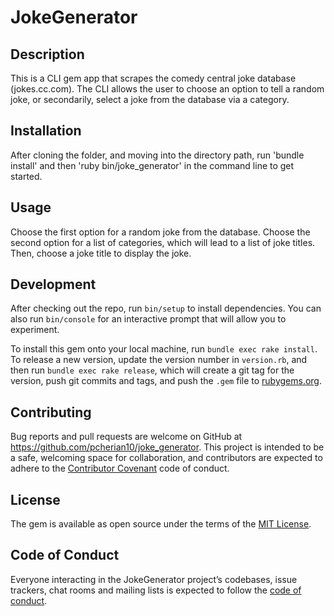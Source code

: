 # JokeGenerator

## Description
  This is a CLI gem app that scrapes the comedy central joke database (jokes.cc.com). The CLI allows the user to choose an option to tell a random joke, or secondarily, select a joke from the database via a category.


## Installation

After cloning the folder, and moving into the directory path, run 'bundle install' and then 'ruby bin/joke_generator' in the command line to get started.

## Usage

Choose the first option for a random joke from the database. Choose the second option for a list of categories, which will lead to a list of joke titles. Then, choose a joke title to display the joke.

## Development

After checking out the repo, run `bin/setup` to install dependencies. You can also run `bin/console` for an interactive prompt that will allow you to experiment.

To install this gem onto your local machine, run `bundle exec rake install`. To release a new version, update the version number in `version.rb`, and then run `bundle exec rake release`, which will create a git tag for the version, push git commits and tags, and push the `.gem` file to [rubygems.org](https://rubygems.org).

## Contributing

Bug reports and pull requests are welcome on GitHub at https://github.com/pcherian10/joke_generator. This project is intended to be a safe, welcoming space for collaboration, and contributors are expected to adhere to the [Contributor Covenant](http://contributor-covenant.org) code of conduct.

## License

The gem is available as open source under the terms of the [MIT License](https://opensource.org/licenses/MIT).

## Code of Conduct

Everyone interacting in the JokeGenerator project’s codebases, issue trackers, chat rooms and mailing lists is expected to follow the [code of conduct](https://github.com/[USERNAME]/joke_generator/blob/master/CODE_OF_CONDUCT.md).
